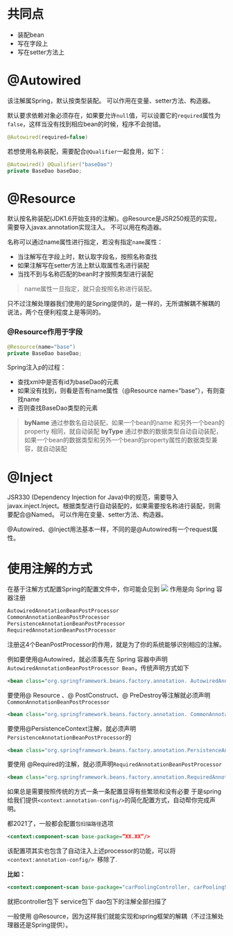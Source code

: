 # 共同点
- 装配bean
- 写在字段上
- 写在setter方法上

# @Autowired
该注解属Spring，默认按类型装配。
可以作用在变量、setter方法、构造器。

默认要求依赖对象必须存在，如果要允许`null`值，可以设置它的`required`属性为`false`，这样当没有找到相应bean的时候，程序不会抛错。

```java
@Autowired(required=false) 
```

若想使用名称装配，需要配合`@Qualifier`一起食用，如下：
```java
@Autowired() @Qualifier("baseDao")    
private BaseDao baseDao;
```

# @Resource
默认按名称装配(JDK1.6开始支持的注解)。@Resource是JSR250规范的实现，需要导入javax.annotation实现注入。
不可以用在构造器。

名称可以通过name属性进行指定，若没有指定`name`属性：
- 当注解写在字段上时，默认取字段名，按照名称查找
- 如果注解写在setter方法上默认取属性名进行装配
- 当找不到与名称匹配的bean时才按照类型进行装配

> name属性一旦指定，就只会按照名称进行装配。

只不过注解处理器我们使用的是Spring提供的，是一样的，无所谓解耦不解耦的说法，两个在便利程度上是等同的。

### @Resource作用于字段
```java
@Resource(name="base")    
private BaseDao baseDao; 
```
Spring注入p的过程：
- 查找xml中是否有id为baseDao的元素
- 如果没有找到，则看是否有name属性（@Resource name=“base”），有则查找name
- 否则查找BaseDao类型的元素

> **byName** 通过参数名自动装配，如果一个bean的name 和另外一个bean的 property 相同，就自动装配
**byType** 通过参数的数据类型自动自动装配，如果一个bean的数据类型和另外一个bean的property属性的数据类型兼容，就自动装配

# @Inject
JSR330 (Dependency Injection for Java)中的规范，需要导入javax.inject.Inject。根据类型进行自动装配的，如果需要按名称进行装配，则需要配合@Named。
可以作用在变量、setter方法、构造器。

@Autowired、@Inject用法基本一样，不同的是@Autowired有一个request属性。


# 使用注解的方式
在基于注解方式配置Spring的配置文件中，你可能会见到
![](https://img-blog.csdnimg.cn/img_convert/e1db938f59a5e7cfe80959703c3dfbce.png)
作用是向 Spring 容器注册
```bash
AutowiredAnnotationBeanPostProcessor
CommonAnnotationBeanPostProcessor
PersistenceAnnotationBeanPostProcessor
RequiredAnnotationBeanPostProcessor
```
注册这4个BeanPostProcessor的作用，就是为了你的系统能够识别相应的注解。

例如要使用@Autowired，就必须事先在 Spring 容器中声明 `AutowiredAnnotationBeanPostProcessor Bean`，传统声明方式如下
```xml
<bean class="org.springframework.beans.factory.annotation. AutowiredAnnotationBeanPostProcessor "/> 
```
要使用@ Resource 、@ PostConstruct、@ PreDestroy等注解就必须声明`CommonAnnotationBeanPostProcessor`
```xml
<bean class="org.springframework.beans.factory.annotation. CommonAnnotationBeanPostProcessor"/> 
```
要使用@PersistenceContext注解，就必须声明`PersistenceAnnotationBeanPostProcessor`的
```xml
<bean class="org.springframework.beans.factory.annotation.PersistenceAnnotationBeanPostProcessor"/> 
```
要使用 @Required的注解，就必须声明`RequiredAnnotationBeanPostProcessor`
```xml
<bean class="org.springframework.beans.factory.annotation.RequiredAnnotationBeanPostProcessor"/> 
```
如果总是需要按照传统的方式一条一条配置显得有些繁琐和没有必要
于是spring给我们提供`<context:annotation-config/>`的简化配置方式，自动帮你完成声明。

都2021了，一般都会配置`包扫描路径`选项
```xml
<context:component-scan base-package=”XX.XX”/>
```
该配置项其实也包含了自动注入上述processor的功能，可以将 `<context:annotation-config/> `移除了.

**比如：**

```xml
<context:component-scan base-package="carPoolingController, carPoolingService, carPoolingDao" />
```
就把controller包下 service包下 dao包下的注解全部扫描了

一般使用 @Resource，因为这样我们就能实现和spring框架的解耦（不过注解处理器还是Spring提供）。